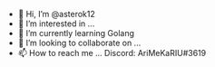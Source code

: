 - 👋 Hi, I’m @asterok12
- 👀 I’m interested in ...
- 🌱 I’m currently learning Golang
- 💞️ I’m looking to collaborate on ... 
- 📫 How to reach me ... Discord: AriMeKaRIU#3619

<!---
asterok12/asterok12 is a ✨ special ✨ repository because its `README.md` (this file) appears on your GitHub profile.
You can click the Preview link to take a look at your changes.
--->
